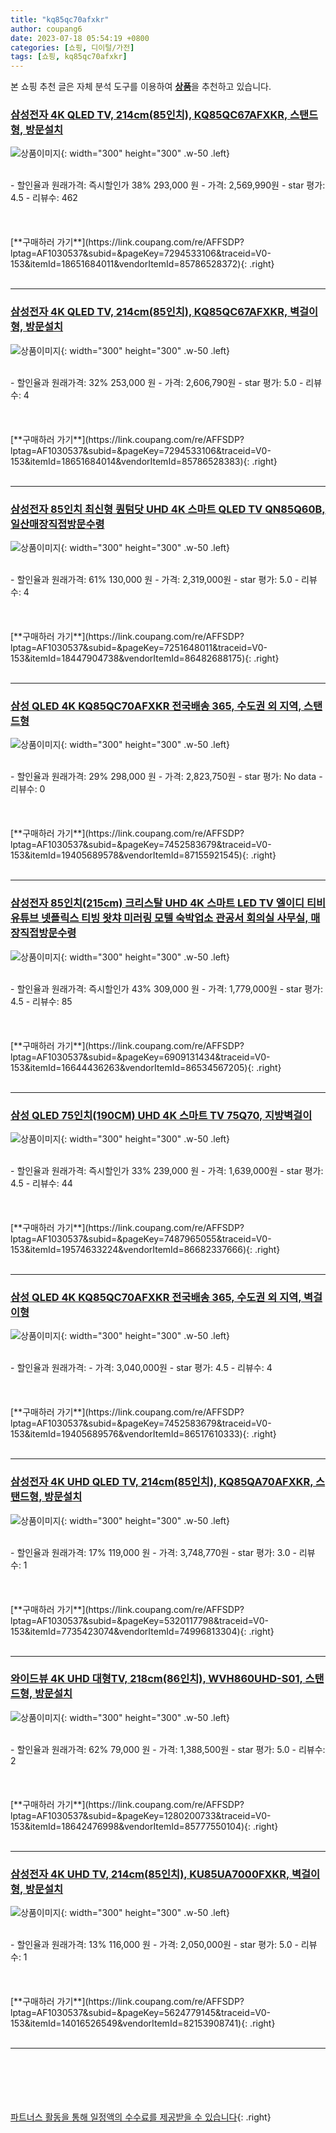 ```yaml
---
title: "kq85qc70afxkr"
author: coupang6
date: 2023-07-18 05:54:19 +0800
categories: [쇼핑, 디이털/가전]
tags: [쇼핑, kq85qc70afxkr]
---
```


본 쇼핑 추천 글은 자체 분석 도구를 이용하여 [**상품**](https://link.coupang.com/a/bao1ui)을 추천하고 있습니다.

### [삼성전자 4K QLED TV, 214cm(85인치), KQ85QC67AFXKR, 스탠드형, 방문설치](https://link.coupang.com/re/AFFSDP?lptag=AF1030537&subid=&pageKey=7294533106&traceid=V0-153&itemId=18651684011&vendorItemId=85786528372)

![상품이미지](https://thumbnail7.coupangcdn.com/thumbnails/remote/230x230ex/image/retail/images/2023/04/26/10/3/4fdd4fe4-6adc-4a0d-a977-ae412aa56732.jpg){: width="300" height="300" .w-50 .left}


<br>
- 할인율과 원래가격: 즉시할인가 38%  293,000   원
- 가격: 2,569,990원
- star 평가: 4.5
- 리뷰수: 462
<br>
<br>
<br>
<br>
[**구매하러 가기**](https://link.coupang.com/re/AFFSDP?lptag=AF1030537&subid=&pageKey=7294533106&traceid=V0-153&itemId=18651684011&vendorItemId=85786528372){: .right}
<br>
<br>

---

### [삼성전자 4K QLED TV, 214cm(85인치), KQ85QC67AFXKR, 벽걸이형, 방문설치](https://link.coupang.com/re/AFFSDP?lptag=AF1030537&subid=&pageKey=7294533106&traceid=V0-153&itemId=18651684014&vendorItemId=85786528383)

![상품이미지](https://thumbnail10.coupangcdn.com/thumbnails/remote/230x230ex/image/retail/images/2023/04/26/10/3/fd829fc7-d4b6-458e-a1ef-3fd828bd045d.jpg){: width="300" height="300" .w-50 .left}


<br>
- 할인율과 원래가격: 32%  253,000   원
- 가격: 2,606,790원
- star 평가: 5.0
- 리뷰수: 4
<br>
<br>
<br>
<br>
[**구매하러 가기**](https://link.coupang.com/re/AFFSDP?lptag=AF1030537&subid=&pageKey=7294533106&traceid=V0-153&itemId=18651684014&vendorItemId=85786528383){: .right}
<br>
<br>

---

### [삼성전자 85인치 최신형 퀀텀닷 UHD 4K 스마트 QLED TV QN85Q60B, 일산매장직접방문수령](https://link.coupang.com/re/AFFSDP?lptag=AF1030537&subid=&pageKey=7251648011&traceid=V0-153&itemId=18447904738&vendorItemId=86482688175)

![상품이미지](https://thumbnail10.coupangcdn.com/thumbnails/remote/230x230ex/image/vendor_inventory/a918/cbad527fe738ffe6af43e2a4ea845ab4b8146f6b2ba16510ed37366675bf.jpg){: width="300" height="300" .w-50 .left}


<br>
- 할인율과 원래가격: 61%  130,000   원
- 가격: 2,319,000원
- star 평가: 5.0
- 리뷰수: 4
<br>
<br>
<br>
<br>
[**구매하러 가기**](https://link.coupang.com/re/AFFSDP?lptag=AF1030537&subid=&pageKey=7251648011&traceid=V0-153&itemId=18447904738&vendorItemId=86482688175){: .right}
<br>
<br>

---

### [삼성 QLED 4K KQ85QC70AFXKR 전국배송 365, 수도권 외 지역, 스탠드형](https://link.coupang.com/re/AFFSDP?lptag=AF1030537&subid=&pageKey=7452583679&traceid=V0-153&itemId=19405689578&vendorItemId=87155921545)

![상품이미지](https://thumbnail10.coupangcdn.com/thumbnails/remote/230x230ex/image/vendor_inventory/fb42/e29628c7307e848079e1fa92f26838b141cf01db00761660a221e5e4f4e4.jpg){: width="300" height="300" .w-50 .left}


<br>
- 할인율과 원래가격: 29%  298,000   원
- 가격: 2,823,750원
- star 평가: No data
- 리뷰수: 0
<br>
<br>
<br>
<br>
[**구매하러 가기**](https://link.coupang.com/re/AFFSDP?lptag=AF1030537&subid=&pageKey=7452583679&traceid=V0-153&itemId=19405689578&vendorItemId=87155921545){: .right}
<br>
<br>

---

### [삼성전자 85인치(215cm) 크리스탈 UHD 4K 스마트 LED TV 엘이디 티비 유튜브 넷플릭스 티빙 왓챠 미러링 모텔 숙박업소 관공서 회의실 사무실, 매장직접방문수령](https://link.coupang.com/re/AFFSDP?lptag=AF1030537&subid=&pageKey=6909131434&traceid=V0-153&itemId=16644436263&vendorItemId=86534567205)

![상품이미지](https://thumbnail10.coupangcdn.com/thumbnails/remote/230x230ex/image/vendor_inventory/a918/cbad527fe738ffe6af43e2a4ea845ab4b8146f6b2ba16510ed37366675bf.jpg){: width="300" height="300" .w-50 .left}


<br>
- 할인율과 원래가격: 즉시할인가 43%  309,000   원
- 가격: 1,779,000원
- star 평가: 4.5
- 리뷰수: 85
<br>
<br>
<br>
<br>
[**구매하러 가기**](https://link.coupang.com/re/AFFSDP?lptag=AF1030537&subid=&pageKey=6909131434&traceid=V0-153&itemId=16644436263&vendorItemId=86534567205){: .right}
<br>
<br>

---

### [삼성 QLED 75인치(190CM) UHD 4K 스마트 TV 75Q70, 지방벽걸이](https://link.coupang.com/re/AFFSDP?lptag=AF1030537&subid=&pageKey=7487965055&traceid=V0-153&itemId=19574633224&vendorItemId=86682337666)

![상품이미지](https://thumbnail8.coupangcdn.com/thumbnails/remote/230x230ex/image/vendor_inventory/accc/eee768dd0ec35c07338004a8a7f267e60559dfe0ae3daffdd4c473455d1a.png){: width="300" height="300" .w-50 .left}


<br>
- 할인율과 원래가격: 즉시할인가 33%  239,000   원
- 가격: 1,639,000원
- star 평가: 4.5
- 리뷰수: 44
<br>
<br>
<br>
<br>
[**구매하러 가기**](https://link.coupang.com/re/AFFSDP?lptag=AF1030537&subid=&pageKey=7487965055&traceid=V0-153&itemId=19574633224&vendorItemId=86682337666){: .right}
<br>
<br>

---

### [삼성 QLED 4K KQ85QC70AFXKR 전국배송 365, 수도권 외 지역, 벽걸이형](https://link.coupang.com/re/AFFSDP?lptag=AF1030537&subid=&pageKey=7452583679&traceid=V0-153&itemId=19405689576&vendorItemId=86517610333)

![상품이미지](https://thumbnail10.coupangcdn.com/thumbnails/remote/230x230ex/image/vendor_inventory/415c/49d296b06e05565f6e9b766009fb7ba7f503c0e3ac1c04ab07da3d0e0655.jpg){: width="300" height="300" .w-50 .left}


<br>
- 할인율과 원래가격: 
- 가격: 3,040,000원
- star 평가: 4.5
- 리뷰수: 4
<br>
<br>
<br>
<br>
[**구매하러 가기**](https://link.coupang.com/re/AFFSDP?lptag=AF1030537&subid=&pageKey=7452583679&traceid=V0-153&itemId=19405689576&vendorItemId=86517610333){: .right}
<br>
<br>

---

### [삼성전자 4K UHD QLED TV, 214cm(85인치), KQ85QA70AFXKR, 스탠드형, 방문설치](https://link.coupang.com/re/AFFSDP?lptag=AF1030537&subid=&pageKey=5320117798&traceid=V0-153&itemId=7735423074&vendorItemId=74996813304)

![상품이미지](https://thumbnail6.coupangcdn.com/thumbnails/remote/230x230ex/image/retail/images/12582274528139080-35ea43be-a69c-402a-841e-358f9b8af662.jpg){: width="300" height="300" .w-50 .left}


<br>
- 할인율과 원래가격: 17%  119,000   원
- 가격: 3,748,770원
- star 평가: 3.0
- 리뷰수: 1
<br>
<br>
<br>
<br>
[**구매하러 가기**](https://link.coupang.com/re/AFFSDP?lptag=AF1030537&subid=&pageKey=5320117798&traceid=V0-153&itemId=7735423074&vendorItemId=74996813304){: .right}
<br>
<br>

---

### [와이드뷰 4K UHD 대형TV, 218cm(86인치), WVH860UHD-S01, 스탠드형, 방문설치](https://link.coupang.com/re/AFFSDP?lptag=AF1030537&subid=&pageKey=1280200733&traceid=V0-153&itemId=18642476998&vendorItemId=85777550104)

![상품이미지](https://thumbnail10.coupangcdn.com/thumbnails/remote/230x230ex/image/retail/images/2023/04/25/14/4/4708f14f-f9e9-4a9c-8b84-e7bd4ad0d0a7.png){: width="300" height="300" .w-50 .left}


<br>
- 할인율과 원래가격: 62%  79,000   원
- 가격: 1,388,500원
- star 평가: 5.0
- 리뷰수: 2
<br>
<br>
<br>
<br>
[**구매하러 가기**](https://link.coupang.com/re/AFFSDP?lptag=AF1030537&subid=&pageKey=1280200733&traceid=V0-153&itemId=18642476998&vendorItemId=85777550104){: .right}
<br>
<br>

---

### [삼성전자 4K UHD TV, 214cm(85인치), KU85UA7000FXKR, 벽걸이형, 방문설치](https://link.coupang.com/re/AFFSDP?lptag=AF1030537&subid=&pageKey=5624779145&traceid=V0-153&itemId=14016526549&vendorItemId=82153908741)

![상품이미지](https://thumbnail7.coupangcdn.com/thumbnails/remote/230x230ex/image/retail/images/2022/06/23/16/6/b532cbb0-0b4b-451f-9698-4a0b94873b41.jpg){: width="300" height="300" .w-50 .left}


<br>
- 할인율과 원래가격: 13%  116,000   원
- 가격: 2,050,000원
- star 평가: 5.0
- 리뷰수: 1
<br>
<br>
<br>
<br>
[**구매하러 가기**](https://link.coupang.com/re/AFFSDP?lptag=AF1030537&subid=&pageKey=5624779145&traceid=V0-153&itemId=14016526549&vendorItemId=82153908741){: .right}
<br>
<br>

---
<br><br><br><br><br> [파트너스 활동을 통해 일정액의 수수료를 제공받을 수 있습니다](https://link.coupang.com/a/bao1ui){: .right}